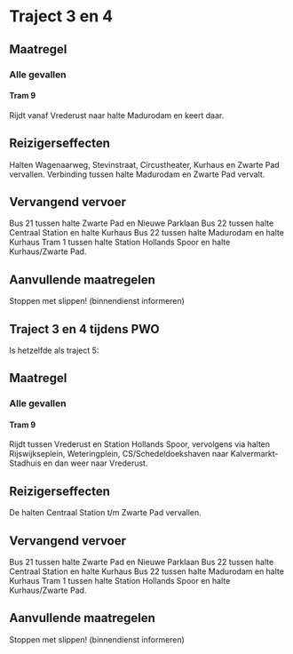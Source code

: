 # Traject 3 en 4
## Maatregel
### Alle gevallen

#### Tram 9
Rijdt vanaf Vrederust naar halte Madurodam en keert daar.

## Reizigerseffecten
Halten Wagenaarweg,  Stevinstraat, Circustheater, Kurhaus en Zwarte Pad vervallen.
Verbinding tussen halte Madurodam en Zwarte Pad vervalt.

## Vervangend vervoer
Bus 21 tussen halte Zwarte Pad en Nieuwe Parklaan
Bus 22 tussen halte Centraal Station en halte Kurhaus
Bus 22 tussen halte Madurodam en halte Kurhaus
Tram 1 tussen halte Station Hollands Spoor en halte Kurhaus/Zwarte Pad.

## Aanvullende maatregelen
Stoppen met  slippen! (binnendienst informeren)

## Traject 3 en 4 tijdens PWO
Is  hetzelfde als traject 5:

## Maatregel
### Alle gevallen

#### Tram 9
Rijdt tussen Vrederust en Station Hollands Spoor, vervolgens via halten Rijswijkseplein, Weteringplein, CS/Schedeldoekshaven naar Kalvermarkt-Stadhuis en dan weer naar Vrederust.

## Reizigerseffecten
De halten Centraal Station t/m Zwarte Pad vervallen.

## Vervangend vervoer
Bus 21 tussen halte Zwarte Pad en Nieuwe Parklaan
Bus 22 tussen halte Centraal Station en halte Kurhaus
Bus 22 tussen halte Madurodam en halte Kurhaus
Tram 1 tussen halte Station Hollands Spoor en halte Kurhaus/Zwarte Pad.

## Aanvullende maatregelen
Stoppen met  slippen! (binnendienst informeren)
